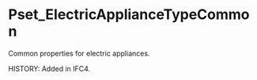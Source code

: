 # Pset_ElectricApplianceTypeCommon

Common properties for electric appliances.
<!-- end of short definition -->
 HISTORY: Added in IFC4.
